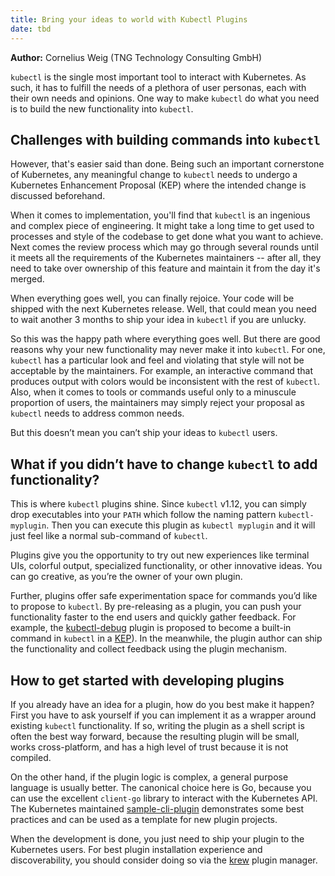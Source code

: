 ```yaml
---
title: Bring your ideas to world with Kubectl Plugins
date: tbd
---
```


**Author:** Cornelius Weig (TNG Technology Consulting GmbH)

`kubectl` is the single most important tool to interact with Kubernetes. As
such, it has to fulfill the needs of a plethora of user personas, each with
their own needs and opinions. One way to make `kubectl` do what you need is to
build the new functionality into `kubectl`.


## Challenges with building commands into `kubectl`

However, that's easier said than done. Being such an important cornerstone of
Kubernetes, any meaningful change to `kubectl` needs to undergo a Kubernetes
Enhancement Proposal (KEP) where the intended change is discussed beforehand.

When it comes to implementation, you'll find that `kubectl` is an ingenious and
complex piece of engineering. It might take a long time to get used to
processes and style of the codebase to get done what you want to achieve. Next
comes the review process which may go through several rounds until it meets all
the requirements of the Kubernetes maintainers -- after all, they need to take
over ownership of this feature and maintain it from the day it's merged.

When everything goes well, you can finally rejoice. Your code will be shipped
with the next Kubernetes release. Well, that could mean you need to wait
another 3 months to ship your idea in `kubectl` if you are unlucky.

So this was the happy path where everything goes well. But there are good
reasons why your new functionality may never make it into `kubectl`. For one,
`kubectl` has a particular look and feel and violating that style will not be
acceptable by the maintainers. For example, an interactive command that
produces output with colors would be inconsistent with the rest of `kubectl`.
Also, when it comes to tools or commands useful only to a minuscule proportion
of users, the maintainers may simply reject your proposal as `kubectl` needs to
address common needs.

But this doesn’t mean you can’t ship your ideas to `kubectl` users.

## What if you didn’t have to change `kubectl` to add functionality?

This is where `kubectl` plugins shine. Since `kubectl` v1.12, you can simply
drop executables into your `PATH` which follow the naming pattern
`kubectl-myplugin`. Then you can execute this plugin as `kubectl myplugin` and
it will just feel like a normal sub-command of `kubectl`.

Plugins give you the opportunity to try out new experiences like terminal UIs,
colorful output, specialized functionality, or other innovative ideas. You can
go creative, as you’re the owner of your own plugin.

Further, plugins offer safe experimentation space for commands you’d like to
propose to `kubectl`. By pre-releasing as a plugin, you can push your
functionality faster to the end users and quickly gather feedback. For example,
the [kubectl-debug](https://github.com/verb/kubectl-debug) plugin is proposed
to become a built-in command in `kubectl` in a
[KEP](https://github.com/kubernetes/enhancements/blob/master/keps/sig-cli/20190805-kubectl-debug.md)).
In the meanwhile, the plugin author can ship the functionality and collect
feedback using the plugin mechanism.

## How to get started with developing plugins

If you already have an idea for a plugin, how do you best make it happen?
First you have to ask yourself if you can implement it as a wrapper around
existing `kubectl` functionality. If so, writing the plugin as a shell script
is often the best way forward, because the resulting plugin will be small,
works cross-platform, and has a high level of trust because it is not
compiled.

On the other hand, if the plugin logic is complex, a general purpose language
is usually better. The canonical choice here is Go, because you can use the
excellent `client-go` library to interact with the Kubernetes API. The Kubernetes
maintained [sample-cli-plugin](https://github.com/kubernetes/sample-cli-plugin)
demonstrates some best practices and can be used as a template for new plugin
projects.

When the development is done, you just need to ship your plugin to the
Kubernetes users. For best plugin installation experience and discoverability,
you should consider doing so via the
[krew](https://github.com/kubernetes-sigs/krew) plugin manager.
